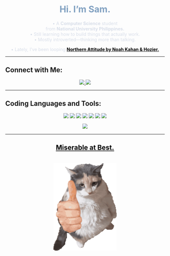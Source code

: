 <h1 align="center" style="color:#81A1C1;">Hi. I’m Sam.</h1>

<p align="center" style="color:#D8DEE9;">
  • A <b>Computer Science</b> student<br>
  from <b>National University Philippines.</b><br>
  • Still learning how to build things that actually work.<br>
  • Mostly introverted—thinking more than talking.
</p>
<p align="center" style="color:#D8DEE9;">
  • Lately, I’ve been looping 
  <a href="https://open.spotify.com/track/6pBeLF2GZS3NNwV4DBvtg5?si=yF54larZTO2_6xiWeRMNmA" target="_blank">
    <span style="color:black; text-decoration:none;"><b>Northern Attitude by Noah Kahan & Hozier.</b>
  </a>
</p>

---

## Connect with Me:
<p align="center">
  <a href="https://www.facebook.com/share/1FFJopwvS3/?mibextid=wwXIfr" target="_blank">
    <img src="https://img.shields.io/badge/Facebook-1877F2?style=for-the-badge&logo=facebook&logoColor=white"/>
  </a>
  <a href="mailto:santossam969@gmail.com" target="_blank">
    <img src="https://img.shields.io/badge/Gmail-D14836?style=for-the-badge&logo=gmail&logoColor=white"/>
  </a>
</p>

---

## Coding Languages and Tools:
<p align="center">
  <img src="https://img.shields.io/badge/C-%2300599C.svg?style=for-the-badge&logo=c&logoColor=white"/>
  <img src="https://img.shields.io/badge/Java-%23ED8B00.svg?style=for-the-badge&logo=openjdk&logoColor=white"/>
  <img src="https://img.shields.io/badge/Python-3670A0.svg?style=for-the-badge&logo=python&logoColor=ffdd54"/>
  <img src="https://img.shields.io/badge/HTML5-e34c26.svg?style=for-the-badge&logo=html5&logoColor=white"/>
  <img src="https://img.shields.io/badge/CSS3-1572B6.svg?style=for-the-badge&logo=css3&logoColor=white"/>
  <img src="https://img.shields.io/badge/Visual%20Studio%20Code-0078D7.svg?style=for-the-badge&logo=visual-studio-code&logoColor=white"/>
  <img src="https://img.shields.io/badge/Sublime%20Text-FF9800.svg?style=for-the-badge&logo=sublime-text&logoColor=white"/>
</p>

<p align="center">
  <img src="https://github-readme-stats.vercel.app/api/top-langs/?username=Krdusk&layout=compact&hide_border=true&bg_color=00000000" />
</p>

---

<h2 align="center">
  <a href="https://open.spotify.com/track/1ONoPkp5XIuw3tZ1GzrNKZ?si=TapiYbYhSOCtmVjcAx4mrg" target="_blank">
    <span style="color:black; text-decoration:none;">Miserable at Best.</span>
  </a>
</h2>

<p align="center">
  <img src="./End.gif" width="200" title="This is where I pause." style="margin-top: 20px;" />
</p>
